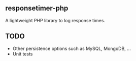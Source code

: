 responsetimer-php
--------
A lightweight PHP library to log response times.

TODO
--------
 - Other persistence options such as MySQL, MongoDB, ...
 - Unit tests
